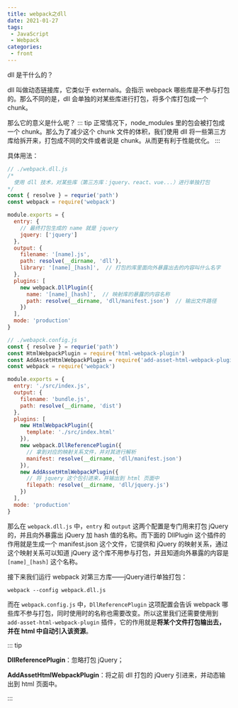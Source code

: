 ```yaml
---
title: webpack之dll
date: 2021-01-27
tags:
 - JavaScript
 - Webpack
categories:
 - front
---
```


dll 是干什么的？

dll 叫做动态链接库，它类似于 externals。会指示 webpack 哪些库是不参与打包的。那么不同的是，dll 会单独的对某些库进行打包，将多个库打包成一个 chunk。

那么它的意义是什么呢？
::: tip
正常情况下，node_modules 里的包会被打包成一个 chunk。那么为了减少这个 chunk 文件的体积，我们使用 dll 将一些第三方库给拆开来，打包成不同的文件或者说是 chunk。从而更有利于性能优化。
:::

具体用法：
```js
// ./webpack.dll.js
/*
  使用 dll 技术，对某些库（第三方库：jquery、react、vue...）进行单独打包
*/
const { resolve } = requrie('path')
const webpack = require('webpack')

module.exports = {
  entry: {
    // 最终打包生成的 name 就是 jquery
    jquery: ['jquery']
  },
  output: {
    filename: '[name].js',
    path: resolve(__dirname, 'dll'),
    library: '[name]_[hash]',  // 打包的库里面向外暴露出去的内容叫什么名字
  },
  plugins: [
    new webpack.DllPlugin({
      name: '[name]_[hash]',  // 映射库的暴露的内容名称
      path: resolve(__dirname, 'dll/manifest.json')  // 输出文件路径
    })
  ],
  mode: 'production'
}

// ./webapck.config.js
const { resolve } = requrie('path')
const HtmlWebpackPlugin = require('html-webpack-plugin')
const AddAssetHtmlWebpackPlugin = require('add-asset-html-webpack-plugin')
const webpack = require('webpack')

module.exports = {
  entry: './src/index.js',
  output: {
    filename: 'bundle.js',
    path: resolve(__dirname, 'dist')
  },
  plugins: [
    new HtmlWebpackPlugin({
      template: './src/index.html'
    }),
    new webpack.DllReferencePlugin({
      // 拿到对应的映射关系文件，并对其进行解析
      manifest: resolve(__dirname, 'dll/manifest.json')
    }),
    new AddAssetHtmlWebpackPlugin({
      // 将 jquery 这个包引进来，并输出到 html 页面中
      filepath: resolve(__dirname, 'dll/jquery.js')
    })
  ],
  mode: 'production'
}
```

那么在 `webpack.dll.js` 中，`entry` 和 `output` 这两个配置是专门用来打包 jQuery 的，并且向外暴露出 jQuery 加 hash 值的名称。而下面的 DllPlugin 这个插件的作用就是生成一个 manifest.json 这个文件，它提供和 jQuery 的映射关系，通过这个映射关系可以知道 jQuery 这个库不用参与打包，并且知道向外暴露的内容是 `[name]_[hash]` 这个名称。

接下来我们运行 webpack 对第三方库——jQuery进行单独打包：
```shell
webpack --config webpack.dll.js
```

而在 `webpack.config.js` 中，`DllReferencePlugin` 这项配置会告诉 webpack 哪些库不参与打包，同时使用时的名称也需要改变。所以这里我们还需要使用到 `add-asset-html-webpack-plugin` 插件，它的作用就是**将某个文件打包输出去，并在 html 中自动引入该资源**。

::: tip

**DllReferencePlugin**：忽略打包 jQuery；

**AddAssetHtmlWebpackPlugin**：将之前 dll 打包的 jQuery 引进来，并动态输出到 html 页面中。

:::

